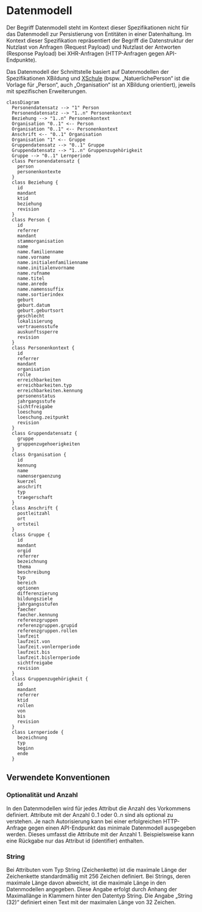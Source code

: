 # Datenmodell

Der Begriff Datenmodell steht im Kontext dieser Spezifikationen nicht für das Datenmodell zur Persistierung von
Entitäten in einer Datenhaltung. Im Kontext dieser Spezifikation repräsentiert der Begriff die Datenstruktur
der Nutzlast von Anfragen (Request Payload) und Nutzlast der Antworten (Response Payload)
bei XHR-Anfragen (HTTP-Anfragen gegen API-Endpunkte).

Das Datenmodell der Schnittstelle basiert auf Datenmodellen der Spezifikationen XBildung und
[XSchule][1] (bspw. „NatuerlichePerson“ ist die Vorlage für „Person“, auch „Organisation“ ist an XBildung orientiert),
jeweils mit spezifischen Erweiterungen.

```mermaid
classDiagram
  Personendatensatz --> "1" Person
  Personendatensatz --> "1..n" Personenkontext
  Beziehung --> "1..n" Personenkontext
  Organisation "0..1" <-- Person
  Organisation "0..1" <-- Personenkontext
  Anschrift <-- "0..1" Organisation
  Organisation "1" <-- Gruppe
  Gruppendatensatz --> "0..1" Gruppe
  Gruppendatensatz --> "1..n" Gruppenzugehörigkeit
  Gruppe --> "0..1" Lernperiode
  class Personendatensatz {
    person
    personenkontexte
  }
  class Beziehung {
    id
    mandant
    ktid
    beziehung
    revision
  }
  class Person {
    id
    referrer
    mandant
    stammorganisation
    name
    name.familienname
    name.vorname
    name.initialenfamilienname
    name.initialenvorname
    name.rufname
    name.titel
    name.anrede
    name.namenssuffix
    name.sortierindex
    geburt
    geburt.datum
    geburt.geburtsort
    geschlecht
    lokalisierung
    vertrauensstufe
    auskunftssperre
    revision
  }
  class Personenkontext {
    id
    referrer
    mandant
    organisation
    rolle
    erreichbarkeiten
    erreichbarkeiten.typ
    erreichbarkeiten.kennung
    personenstatus
    jahrgangsstufe
    sichtfreigabe
    loeschung
    loeschung.zeitpunkt
    revision
  }
  class Gruppendatensatz {
    gruppe
    gruppenzugehoerigkeiten
  }
  class Organisation {
    id
    kennung
    name
    namensergaenzung
    kuerzel
    anschrift
    typ
    traegerschaft
  }
  class Anschrift {
    postleitzahl
    ort
    ortsteil
  }
  class Gruppe {
    id
    mandant
    orgid
    referrer
    bezeichnung
    thema
    beschreibung
    typ
    bereich
    optionen
    differenzierung
    bildungsziele
    jahrgangsstufen
    faecher
    faecher.kennung
    referenzgruppen
    referenzgruppen.grupid
    referenzgruppen.rollen
    laufzeit
    laufzeit.von
    laufzeit.vonlernperiode
    laufzeit.bis
    laufzeit.bislernperiode
    sichtfreigabe
    revision
  }
  class Gruppenzugehörigkeit {
    id
    mandant
    referrer
    ktid
    rollen
    von
    bis
    revision
  }
  class Lernperiode {
    bezeichnung
    typ
    beginn
    ende
  }
```

## Verwendete Konventionen

###	Optionalität und Anzahl

In den Datenmodellen wird für jedes Attribut die Anzahl des Vorkommens definiert. Attribute mit der
Anzahl 0..1 oder 0..n sind als optional zu verstehen. Je nach Autorisierung kann bei einer erfolgreichen
HTTP-Anfrage gegen einen API-Endpunkt das minimale Datenmodell ausgegeben werden. Dieses umfasst die Attribute
mit der Anzahl 1. Beispielsweise kann eine Rückgabe nur das Attribut id (identifier) enthalten.

### String

Bei Attributen vom Typ String (Zeichenkette) ist die maximale Länge der Zeichenkette standardmäßig mit
256 Zeichen definiert. Bei Strings, deren maximale Länge davon abweicht, ist die maximale Länge in den
Datenmodellen angegeben. Diese Angabe erfolgt durch Anhang der Maximallänge in Klammern hinter den Datentyp String.
Die Angabe „String (32)“ definiert einen Text mit der maximalen Länge von 32 Zeichen.

[1]: https://docs.fitko.de/fit-standards/
